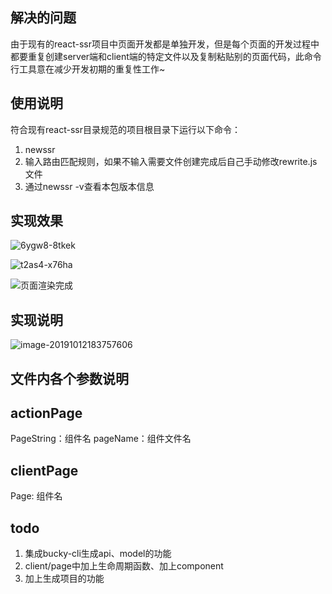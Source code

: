 <!--
 * @Description: desc
 * @Author: zhanghaoyu004
 * @Date: 2019-08-19 18:27:08
 * @LastEditTime: 2019-10-11 18:40:52
 * @LastEditors: zhanghaoyu004
 -->

## 解决的问题
由于现有的react-ssr项目中页面开发都是单独开发，但是每个页面的开发过程中都要重复创建server端和client端的特定文件以及复制粘贴别的页面代码，此命令行工具意在减少开发初期的重复性工作~
## 使用说明
符合现有react-ssr目录规范的项目根目录下运行以下命令：
1. newssr
2. 输入路由匹配规则，如果不输入需要文件创建完成后自己手动修改rewrite.js文件
3. 通过newssr -v查看本包版本信息

## 实现效果

![6ygw8-8tkek](https://tva1.sinaimg.cn/large/006y8mN6ly1g7zx4q0jy7g30ke0f8k5a.gif)

![t2as4-x76ha](https://tva1.sinaimg.cn/large/006y8mN6ly1g7zwu5c2zig30zi0qiu0x.gif)

![页面渲染完成](https://tva1.sinaimg.cn/large/006y8mN6ly1g7zx5jbbuzj30rs0ew76u.jpg)

## 实现说明

![image-20191012183757606](https://tva1.sinaimg.cn/large/006y8mN6ly1g7vlp08m1vj30rq0bon0d.jpg)

## 文件内各个参数说明
## actionPage
PageString：组件名
pageName：组件文件名
## clientPage
Page: 组件名

## todo
1. 集成bucky-cli生成api、model的功能
2. client/page中加上生命周期函数、加上component
3. 加上生成项目的功能